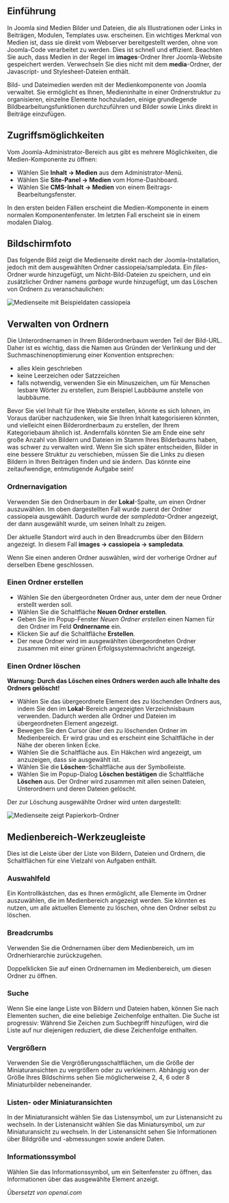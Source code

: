 <!-- Filename: J4.x:Managing_Media / Display title: Medienverwaltung -->

## Einführung

In Joomla sind Medien Bilder und Dateien, die als Illustrationen oder Links in Beiträgen, Modulen, Templates usw. erscheinen. Ein wichtiges Merkmal von Medien ist, dass sie direkt vom Webserver bereitgestellt werden, ohne von Joomla-Code verarbeitet zu werden. Dies ist schnell und effizient. Beachten Sie auch, dass Medien in der Regel im **images**-Ordner Ihrer Joomla-Website gespeichert werden. Verwechseln Sie dies nicht mit dem **media**-Ordner, der Javascript- und Stylesheet-Dateien enthält.

Bild- und Dateimedien werden mit der Medienkomponente von Joomla verwaltet. Sie ermöglicht es Ihnen, Medieninhalte in einer Ordnerstruktur zu organisieren, einzelne Elemente hochzuladen, einige grundlegende Bildbearbeitungsfunktionen durchzuführen und Bilder sowie Links direkt in Beiträge einzufügen.

## Zugriffsmöglichkeiten

Vom Joomla-Administrator-Bereich aus gibt es mehrere Möglichkeiten, die Medien-Komponente zu öffnen:

- Wählen Sie **Inhalt → Medien** aus dem Administrator-Menü.
- Wählen Sie **Site-Panel → Medien** vom Home-Dashboard.
- Wählen Sie **CMS-Inhalt → Medien** von einem Beitrags-Bearbeitungsfenster.

In den ersten beiden Fällen erscheint die Medien-Komponente in einem normalen Komponentenfenster. Im letzten Fall erscheint sie in einem modalen Dialog.

## Bildschirmfoto

Das folgende Bild zeigt die Medienseite direkt nach der Joomla-Installation, jedoch mit dem ausgewählten Ordner cassiopeia/sampledata. Ein *files*-Ordner wurde hinzugefügt, um Nicht-Bild-Dateien zu speichern, und ein zusätzlicher Ordner namens *garbage* wurde hinzugefügt, um das Löschen von Ordnern zu veranschaulichen:

![Medienseite mit Beispieldaten cassiopeia](../../../en/images/media/media-sample-data-cassiopeia.png)

## Verwalten von Ordnern

Die Unterordnernamen in Ihrem Bilderordnerbaum werden Teil der Bild-URL. Daher ist es wichtig, dass die Namen aus Gründen der Verlinkung und der Suchmaschinenoptimierung einer Konvention entsprechen:

- alles klein geschrieben
- keine Leerzeichen oder Satzzeichen
- falls notwendig, verwenden Sie ein Minuszeichen, um für Menschen lesbare Wörter zu erstellen, zum Beispiel Laubbäume anstelle von laubbäume.

Bevor Sie viel Inhalt für Ihre Website erstellen, könnte es sich lohnen, im Voraus darüber nachzudenken, wie Sie Ihren Inhalt kategorisieren könnten, und vielleicht einen Bilderordnerbaum zu erstellen, der Ihrem Kategoriebaum ähnlich ist. Andernfalls könnten Sie am Ende eine sehr große Anzahl von Bildern und Dateien im Stamm Ihres Bilderbaums haben, was schwer zu verwalten wird. Wenn Sie sich später entscheiden, Bilder in eine bessere Struktur zu verschieben, müssen Sie die Links zu diesen Bildern in Ihren Beiträgen finden und sie ändern. Das könnte eine zeitaufwendige, entmutigende Aufgabe sein!

### Ordnernavigation

Verwenden Sie den Ordnerbaum in der **Lokal**-Spalte, um einen Ordner auszuwählen. Im oben dargestellten Fall wurde zuerst der Ordner cassiopeia ausgewählt. Dadurch wurde der *sampledata*-Ordner angezeigt, der dann ausgewählt wurde, um seinen Inhalt zu zeigen.

Der aktuelle Standort wird auch in den Breadcrumbs über den Bildern angezeigt. In diesem Fall **images → cassiopeia → sampledata**.

Wenn Sie einen anderen Ordner auswählen, wird der vorherige Ordner auf derselben Ebene geschlossen.

### Einen Ordner erstellen

- Wählen Sie den übergeordneten Ordner aus, unter dem der neue Ordner erstellt werden soll.
- Wählen Sie die Schaltfläche **Neuen Ordner erstellen**.
- Geben Sie im Popup-Fenster *Neuen Ordner erstellen* einen Namen für den Ordner im Feld **Ordnername** ein.
- Klicken Sie auf die Schaltfläche **Erstellen**.
- Der neue Ordner wird im ausgewählten übergeordneten Ordner zusammen mit einer grünen Erfolgssystemnachricht angezeigt.

### Einen Ordner löschen

**Warnung: Durch das Löschen eines Ordners werden auch alle Inhalte des Ordners gelöscht!**

- Wählen Sie das übergeordnete Element des zu löschenden Ordners aus, indem Sie den im **Lokal**-Bereich angezeigten Verzeichnisbaum verwenden. Dadurch werden alle Ordner und Dateien im übergeordneten Element angezeigt.
- Bewegen Sie den Cursor über den zu löschenden Ordner im Medienbereich. Er wird grau und es erscheint eine Schaltfläche in der Nähe der oberen linken Ecke.
- Wählen Sie die Schaltfläche aus. Ein Häkchen wird angezeigt, um anzuzeigen, dass sie ausgewählt ist.
- Wählen Sie die **Löschen**-Schaltfläche aus der Symbolleiste.
- Wählen Sie im Popup-Dialog **Löschen bestätigen** die Schaltfläche **Löschen** aus. Der Ordner wird zusammen mit allen seinen Dateien, Unterordnern und deren Dateien gelöscht.

Der zur Löschung ausgewählte Ordner wird unten dargestellt:

![Medienseite zeigt Papierkorb-Ordner](../../../en/images/media/media-sample-data-garbage-select.png)

## Medienbereich-Werkzeugleiste

Dies ist die Leiste über der Liste von Bildern, Dateien und Ordnern, die
Schaltflächen für eine Vielzahl von Aufgaben enthält.

### Auswahlfeld

Ein Kontrollkästchen, das es Ihnen ermöglicht, alle Elemente im Ordner
auszuwählen, die im Medienbereich angezeigt werden. Sie könnten es nutzen, um alle aktuellen Elemente zu löschen, ohne den Ordner selbst zu löschen.

### Breadcrumbs

Verwenden Sie die Ordnernamen über dem Medienbereich, um im Ordnerhierarchie
zurückzugehen.

Doppelklicken Sie auf einen Ordnernamen im Medienbereich, um diesen Ordner zu
öffnen.

### Suche

Wenn Sie eine lange Liste von Bildern und Dateien haben, können Sie nach
Elementen suchen, die eine beliebige Zeichenfolge enthalten. Die Suche ist
progressiv: Während Sie Zeichen zum Suchbegriff hinzufügen, wird die Liste
auf nur diejenigen reduziert, die diese Zeichenfolge enthalten.

### Vergrößern

Verwenden Sie die Vergrößerungsschaltflächen, um die Größe der Miniaturansichten zu
vergrößern oder zu verkleinern. Abhängig von der Größe Ihres Bildschirms sehen Sie
möglicherweise 2, 4, 6 oder 8 Miniaturbilder nebeneinander.

### Listen- oder Miniaturansichten

In der Miniaturansicht wählen Sie das Listensymbol, um zur Listenansicht zu
wechseln. In der Listenansicht wählen Sie das Miniatursymbol, um zur
Miniaturansicht zu wechseln. In der Listenansicht sehen Sie Informationen über
Bildgröße und -abmessungen sowie andere Daten.

### Informationssymbol

Wählen Sie das Informationssymbol, um ein Seitenfenster zu öffnen, das
Informationen über das ausgewählte Element anzeigt.

*Übersetzt von openai.com*

